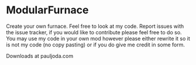ModularFurnace
==============
Create your own furnace. Feel free to look at my code. Report issues with the issue tracker, if you would like to contribute please feel free to do so. You may use my code in your own mod however please either rewrite it so it is not my code (no copy pasting) or if you do give me credit in some form. 

Downloads at pauljoda.com
